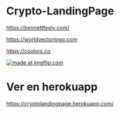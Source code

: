 # Crypto-LandingPage

https://bennettfeely.com/

https://worldvectorlogo.com

https://coolors.co


<a href="https://imgflip.com/gif/2e6v3r"><img src="https://i.imgflip.com/2e6v3r.gif" title="made at imgflip.com"/></a>


# Ver en herokuapp

https://cryptolandingpage.herokuapp.com/

